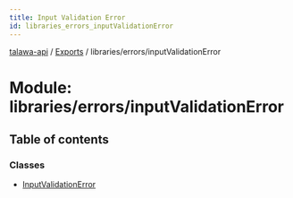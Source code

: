 ```yaml
---
title: Input Validation Error
id: libraries_errors_inputValidationError
---
```

[talawa-api](../README.md) / [Exports](../modules.md) / libraries/errors/inputValidationError

# Module: libraries/errors/inputValidationError

## Table of contents

### Classes

- [InputValidationError](../classes/libraries_errors_inputValidationError.InputValidationError.md)
